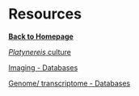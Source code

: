 # Resources
[**Back to Homepage**](index.md)

[*Platynereis* culture](culture.md)

[Imaging - Databases](imaging.md)

[Genome/ transcriptome - Databases](genome.md)
